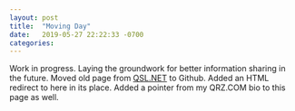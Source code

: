 ```yaml
---
layout: post
title:  "Moving Day"
date:   2019-05-27 22:22:33 -0700
categories: 
---
```


Work in progress.  Laying the groundwork for better information sharing in the future.  Moved old page from [QSL.NET](https://www.qsl.net) to Github.  Added an HTML redirect to here in its place.  Added a pointer from my QRZ.COM bio to this page as well. 
